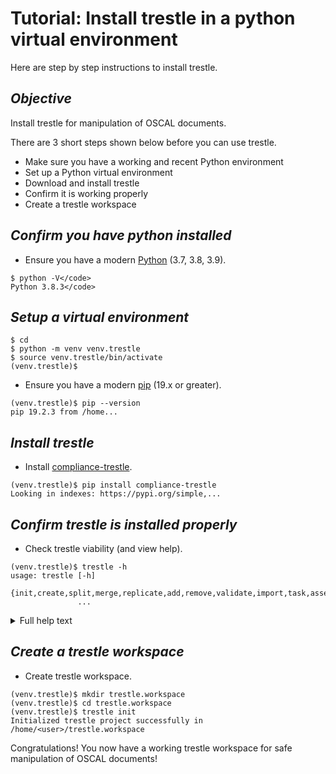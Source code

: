 # Tutorial: Install trestle in a python virtual environment

Here are step by step instructions to install trestle.

## *Objective*

Install trestle for manipulation of OSCAL documents.

There are 3 short steps shown below before you can use trestle.
* Make sure you have a working and recent Python environment
* Set up a Python virtual environment
* Download and install trestle
* Confirm it is working properly
* Create a trestle workspace

## *Confirm you have python installed*


* Ensure you have a modern [Python](https://www.python.org/downloads/) (3.7, 3.8, 3.9).

```
$ python -V</code>
Python 3.8.3</code>
```

## *Setup a virtual environment*

```
$ cd
$ python -m venv venv.trestle
$ source venv.trestle/bin/activate
(venv.trestle)$

```
* Ensure you have a modern [pip](https://pip.pypa.io/en/stable/installing/) (19.x or greater).

```
(venv.trestle)$ pip --version
pip 19.2.3 from /home...
```
## *Install trestle*

* Install [compliance-trestle](https://ibm.github.io/compliance-trestle/).

```
(venv.trestle)$ pip install compliance-trestle
Looking in indexes: https://pypi.org/simple,...

```

## *Confirm trestle is installed properly*

* Check trestle viability (and view help).

```
(venv.trestle)$ trestle -h
usage: trestle [-h]
               {init,create,split,merge,replicate,add,remove,validate,import,task,assemble,version}
               ...
```

<details>
<summary>Full help text</summary>

```

Manage OSCAL files in a human friendly manner.

positional arguments:
  {init,create,split,merge,replicate,add,remove,validate,import,task,assemble,version}
    init                Initialize a trestle working directory.
    create              Create a sample OSCAL model in trestle project.
    split               Split subcomponents on a trestle model.
    merge               Merge subcomponents on a trestle model.
    replicate           Replicate a top level model within the trestle directory structure.
    add                 Add a subcomponent to an existing model.
    remove              Remove a subcomponent to an existing model.
    validate            Validate contents of a trestle model in different modes.
    import              Import an existing full OSCAL model into the trestle project.
    task                Run arbitrary trestle tasks in a simple and extensible methodology.
    assemble            Assemble all subcomponents from a specified trestle
                        model into a single JSON/YAML file under dist.
    version             Output version info for trestle and OSCAL.

optional arguments:
  -h, --help            show this help message and exit

```

</details>

## *Create a trestle workspace*

* Create trestle workspace.

```
(venv.trestle)$ mkdir trestle.workspace
(venv.trestle)$ cd trestle.workspace
(venv.trestle)$ trestle init
Initialized trestle project successfully in /home/<user>/trestle.workspace
```

Congratulations! You now have a working trestle workspace for safe manipulation of OSCAL documents!


